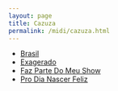 ```yaml
---
layout: page
title: Cazuza
permalink: /midi/cazuza.html
---
```


* [Brasil](https://124700.selcdn.ru/srv.victor3d.com.br/midi/brasil.mid)
* [Exagerado](https://124700.selcdn.ru/srv.victor3d.com.br/midi/exagerado.mid)
* [Faz Parte Do Meu Show](https://124700.selcdn.ru/srv.victor3d.com.br/midi/faz_parte_do_meu_show.mid)
* [Pro Dia Nascer Feliz](https://124700.selcdn.ru/srv.victor3d.com.br/midi/pro_dia_nascer_feliz.mid)